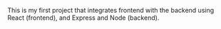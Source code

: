 This is my first project that integrates frontend with the backend using React (frontend), and Express and Node (backend). 